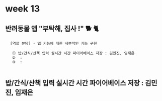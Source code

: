 #  week 13

## 반려동물 앱 "부탁해, 집사 !" 🐕 🐈
<pre> <code> [역할 분담] - 앱 기능에 대한 세부적인 기능 구현

   ① 밥/간식/산책 입력 실시간 시간 파이어베이스 저장 : 김민진, 임재은
   ②  :
   ③  : 
  
</code></pre>


## 밥/간식/산책 입력 실시간 시간 파이어베이스 저장 : 김민진, 임재은
